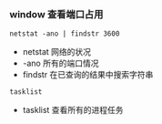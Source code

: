 ### window 查看端口占用

```
netstat -ano | findstr 3600
```

- netstat 网络的状况
- -ano 所有的端口情况
- findstr 在已查询的结果中搜索字符串

```
tasklist
```

- tasklist 查看所有的进程任务


